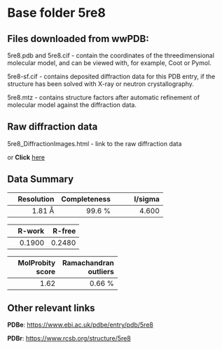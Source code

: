 # Base folder 5re8

## Files downloaded from wwPDB:

5re8.pdb and 5re8.cif - contain the coordinates of the threedimensional molecular model, and can be viewed with, for example, Coot or Pymol.

5re8-sf.cif - contains deposited diffraction data for this PDB entry, if the structure has been solved with X-ray or neutron crystallography.

5re8.mtz - contains structure factors after automatic refinement of molecular model against the diffraction data.

## Raw diffraction data

5re8_DiffractionImages.html - link to the raw diffraction data 

or **Click** [here](https://zenodo.org/record/3730547) 

## Data Summary
|   | Resolution | Completeness| I/sigma |
|---|-------------:|----------------:|--------------:|
|   |1.81 Å|99.6  %|<img width=50/>4.600|

|   | **R-work**| **R-free**   
|---|-------------:|----------------:|           
||0.1900|0.2480|

|   |**MolProbity<br>score**| **Ramachandran<br>outliers** 
|---|-------------:|----------------:|
||1.62|0.66 %|

## Other relevant links 
**PDBe**:  https://www.ebi.ac.uk/pdbe/entry/pdb/5re8
 
**PDBr**: https://www.rcsb.org/structure/5re8 

